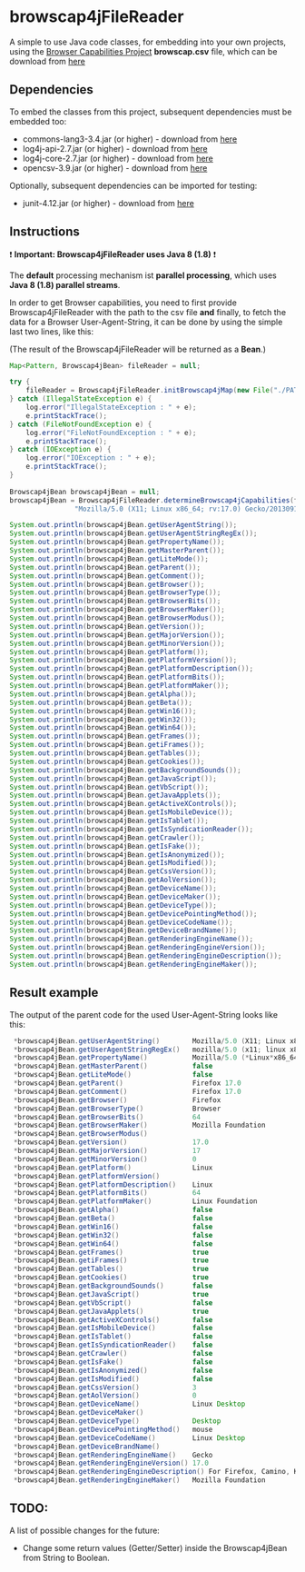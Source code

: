 # browscap4jFileReader
A simple to use Java code classes, for embedding into your own projects, using the [Browser Capabilities Project](http://browscap.org/) **browscap.csv** file, which can be download from [here](http://browscap.org/stream?q=BrowsCapCSV)

## Dependencies
To embed the classes from this project, subsequent dependencies must be embedded too:
- commons-lang3-3.4.jar (or higher) - download from [here](https://commons.apache.org/proper/commons-lang/download_lang.cgi)
- log4j-api-2.7.jar (or higher) - download from [here](https://logging.apache.org/log4j/2.0/download.html)
- log4j-core-2.7.jar (or higher) - download from [here](https://logging.apache.org/log4j/2.0/download.html)
- opencsv-3.9.jar (or higher) - download from [here](https://sourceforge.net/projects/opencsv/files/opencsv/)

Optionally, subsequent dependencies can be imported for testing:
- junit-4.12.jar (or higher) - download from [here](https://github.com/junit-team/junit4/wiki/Download-and-Install)

## Instructions
:exclamation: **Important: Browscap4jFileReader uses Java 8 (1.8)** :exclamation:

The **default** processing mechanism ist **parallel processing**, which uses **Java 8 (1.8) parallel streams**.

In order to get Browser capabilities, you need to first provide Browscap4jFileReader with the path to the csv file **and** finally, to fetch the data for a Browser User-Agent-String, it can be done by using the simple last two lines, like this:

(The result of the Browscap4jFileReader will be returned as a **Bean**.)
```java
Map<Pattern, Browscap4jBean> fileReader = null;

try {
	fileReader = Browscap4jFileReader.initBrowscap4jMap(new File("./PATH_TO_BROWSCAP_CSV"));
} catch (IllegalStateException e) {
	log.error("IllegalStateException : " + e);
	e.printStackTrace();
} catch (FileNotFoundException e) {
	log.error("FileNotFoundException : " + e);
	e.printStackTrace();
} catch (IOException e) {
	log.error("IOException : " + e);
	e.printStackTrace();
}
    
Browscap4jBean browscap4jBean = null;
browscap4jBean = Browscap4jFileReader.determineBrowscap4jCapabilities(fileReader,
				"Mozilla/5.0 (X11; Linux x86_64; rv:17.0) Gecko/20130917 Firefox/17.0");    

System.out.println(browscap4jBean.getUserAgentString());
System.out.println(browscap4jBean.getUserAgentStringRegEx());
System.out.println(browscap4jBean.getPropertyName());
System.out.println(browscap4jBean.getMasterParent());
System.out.println(browscap4jBean.getLiteMode());
System.out.println(browscap4jBean.getParent());
System.out.println(browscap4jBean.getComment());
System.out.println(browscap4jBean.getBrowser());
System.out.println(browscap4jBean.getBrowserType());
System.out.println(browscap4jBean.getBrowserBits());
System.out.println(browscap4jBean.getBrowserMaker());
System.out.println(browscap4jBean.getBrowserModus());
System.out.println(browscap4jBean.getVersion());
System.out.println(browscap4jBean.getMajorVersion());
System.out.println(browscap4jBean.getMinorVersion());
System.out.println(browscap4jBean.getPlatform());
System.out.println(browscap4jBean.getPlatformVersion());
System.out.println(browscap4jBean.getPlatformDescription());
System.out.println(browscap4jBean.getPlatformBits());
System.out.println(browscap4jBean.getPlatformMaker());
System.out.println(browscap4jBean.getAlpha());
System.out.println(browscap4jBean.getBeta());
System.out.println(browscap4jBean.getWin16());
System.out.println(browscap4jBean.getWin32());
System.out.println(browscap4jBean.getWin64());
System.out.println(browscap4jBean.getFrames());
System.out.println(browscap4jBean.getiFrames());
System.out.println(browscap4jBean.getTables());
System.out.println(browscap4jBean.getCookies());
System.out.println(browscap4jBean.getBackgroundSounds());
System.out.println(browscap4jBean.getJavaScript());
System.out.println(browscap4jBean.getVbScript());
System.out.println(browscap4jBean.getJavaApplets());
System.out.println(browscap4jBean.getActiveXControls());
System.out.println(browscap4jBean.getIsMobileDevice());
System.out.println(browscap4jBean.getIsTablet());
System.out.println(browscap4jBean.getIsSyndicationReader());
System.out.println(browscap4jBean.getCrawler());
System.out.println(browscap4jBean.getIsFake());
System.out.println(browscap4jBean.getIsAnonymized());
System.out.println(browscap4jBean.getIsModified());
System.out.println(browscap4jBean.getCssVersion());
System.out.println(browscap4jBean.getAolVersion());
System.out.println(browscap4jBean.getDeviceName());
System.out.println(browscap4jBean.getDeviceMaker());
System.out.println(browscap4jBean.getDeviceType());
System.out.println(browscap4jBean.getDevicePointingMethod());
System.out.println(browscap4jBean.getDeviceCodeName());
System.out.println(browscap4jBean.getDeviceBrandName());
System.out.println(browscap4jBean.getRenderingEngineName());
System.out.println(browscap4jBean.getRenderingEngineVersion());
System.out.println(browscap4jBean.getRenderingEngineDescription());
System.out.println(browscap4jBean.getRenderingEngineMaker());
```
## Result example
The output of the parent code for the used User-Agent-String looks like this:

```java
 *browscap4jBean.getUserAgentString()    	 Mozilla/5.0 (X11; Linux x86_64; rv:17.0) Gecko/20130917 Firefox/17.0
 *browscap4jBean.getUserAgentStringRegEx()	 mozilla/5.0 (x11; linux x86_64; rv:17.0) gecko/20130917 firefox/17.0
 *browscap4jBean.getPropertyName()       	 Mozilla/5.0 (*Linux*x86_64*) Gecko* Firefox/17.0*
 *browscap4jBean.getMasterParent()       	 false
 *browscap4jBean.getLiteMode()           	 false
 *browscap4jBean.getParent()             	 Firefox 17.0
 *browscap4jBean.getComment()            	 Firefox 17.0
 *browscap4jBean.getBrowser()            	 Firefox
 *browscap4jBean.getBrowserType()        	 Browser
 *browscap4jBean.getBrowserBits()        	 64
 *browscap4jBean.getBrowserMaker()       	 Mozilla Foundation
 *browscap4jBean.getBrowserModus()       	 
 *browscap4jBean.getVersion()            	 17.0
 *browscap4jBean.getMajorVersion()       	 17
 *browscap4jBean.getMinorVersion()       	 0
 *browscap4jBean.getPlatform()           	 Linux
 *browscap4jBean.getPlatformVersion()    	 
 *browscap4jBean.getPlatformDescription()	 Linux
 *browscap4jBean.getPlatformBits()       	 64
 *browscap4jBean.getPlatformMaker()      	 Linux Foundation
 *browscap4jBean.getAlpha()              	 false
 *browscap4jBean.getBeta()               	 false
 *browscap4jBean.getWin16()              	 false
 *browscap4jBean.getWin32()              	 false
 *browscap4jBean.getWin64()              	 false
 *browscap4jBean.getFrames()             	 true
 *browscap4jBean.getiFrames()            	 true
 *browscap4jBean.getTables()             	 true
 *browscap4jBean.getCookies()            	 true
 *browscap4jBean.getBackgroundSounds()   	 false
 *browscap4jBean.getJavaScript()         	 true
 *browscap4jBean.getVbScript()           	 false
 *browscap4jBean.getJavaApplets()        	 true
 *browscap4jBean.getActiveXControls()    	 false
 *browscap4jBean.getIsMobileDevice()     	 false
 *browscap4jBean.getIsTablet()           	 false
 *browscap4jBean.getIsSyndicationReader()	 false
 *browscap4jBean.getCrawler()            	 false
 *browscap4jBean.getIsFake()             	 false
 *browscap4jBean.getIsAnonymized()       	 false
 *browscap4jBean.getIsModified()         	 false
 *browscap4jBean.getCssVersion()         	 3
 *browscap4jBean.getAolVersion()         	 0
 *browscap4jBean.getDeviceName()         	 Linux Desktop
 *browscap4jBean.getDeviceMaker()        	 
 *browscap4jBean.getDeviceType()         	 Desktop
 *browscap4jBean.getDevicePointingMethod()	 mouse
 *browscap4jBean.getDeviceCodeName()     	 Linux Desktop
 *browscap4jBean.getDeviceBrandName()    	 
 *browscap4jBean.getRenderingEngineName()	 Gecko
 *browscap4jBean.getRenderingEngineVersion() 17.0
 *browscap4jBean.getRenderingEngineDescription() For Firefox, Camino, K-Meleon, SeaMonkey, Netscape, and other Gecko-based browsers.
 *browscap4jBean.getRenderingEngineMaker()	 Mozilla Foundation
```

## TODO:
A list of possible changes for the future:

- Change some return values (Getter/Setter) inside the Browscap4jBean from String to Boolean.
